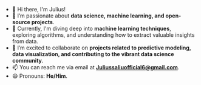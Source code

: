 - 👋 Hi there, I'm Julius!
- 👀 I’m passionate about **data science, machine learning, and open-source projects**.
- 🌱 Currently, I'm diving deep into **machine learning techniques**, exploring algorithms, and understanding how to extract valuable insights from data.
- 💞️ I’m excited to collaborate on **projects related to predictive modeling, data visualization, and contributing to the vibrant data science community**.
- 📫 You can reach me via email at **Juliussaliuofficial6@gmail.com**.
- 😄 Pronouns: **He/Him**.

<!---
Mayorbytes/Mayorbytes is a ✨ special ✨ repository because its `README.md` (this file) appears on your GitHub profile.
You can click the Preview link to take a look at your changes.
--->
